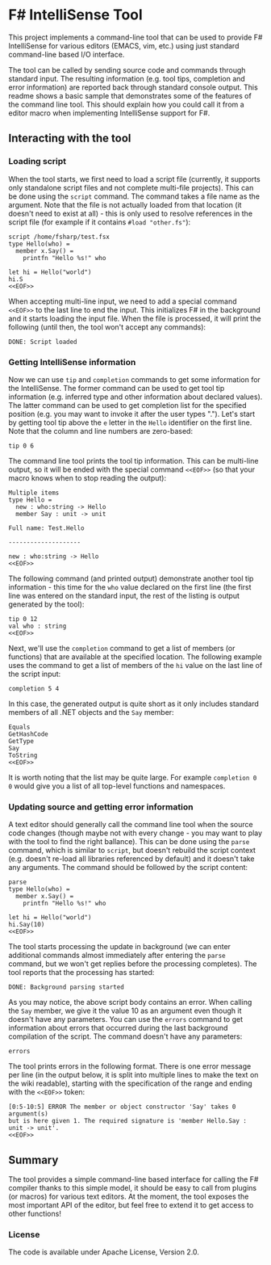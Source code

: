 # F# IntelliSense Tool

This project implements a command-line tool that can be used to provide F# IntelliSense for various editors (EMACS, vim, etc.) using just standard command-line based I/O interface.

The tool can be called by sending source code and commands through standard input. The resulting information (e.g. tool tips, completion and error information) are reported back through standard console output. This readme shows a basic sample that demonstrates some of the features of the command line tool. This should explain how you could call it from a editor macro when implementing IntelliSense support for F#.

## Interacting with the tool

### Loading script
When the tool starts, we first need to load a script file (currently, it supports only standalone script files and not complete multi-file projects). This can be done using the `script` command. The command takes a file name as the argument. Note that the file is not actually loaded from that location (it doesn't need to exist at all) - this is only used to resolve references in the script file (for example if it contains `#load "other.fs"`):

    script /home/fsharp/test.fsx
    type Hello(who) =
      member x.Say() =
        printfn "Hello %s!" who
    
    let hi = Hello("world")
    hi.S
    <<EOF>>

When accepting multi-line input, we need to add a special command `<<EOF>>` to the last line to end the input. This initializes F# in the background and it starts loading the input file. When the file is processed, it will print the following (until then, the tool won't accept any commands):

    DONE: Script loaded

### Getting IntelliSense information
Now we can use `tip` and `completion` commands to get some information for the IntelliSense. The former command can be used to get tool tip information (e.g. inferred type and other information about declared values). The latter command can be used to get completion list for the specified position (e.g. you may want to invoke it after the user types "."). Let's start by getting tool tip above the `e` letter in the `Hello` identifier on the first line. Note that the column and line numbers are zero-based:

    tip 0 6

The command line tool prints the tool tip information. This can be multi-line output, so it will be ended with the special command `<<EOF>>` (so that your macro knows when to stop reading the output):

    Multiple items
    type Hello =
      new : who:string -> Hello
      member Say : unit -> unit

    Full name: Test.Hello

    --------------------

    new : who:string -> Hello
    <<EOF>>

The following command (and printed output) demonstrate another tool tip information - this time for the `who` value declared on the first line (the first line was entered on the standard input, the rest of the listing is output generated by the tool):


    tip 0 12
    val who : string
    <<EOF>>

Next, we'll use the `completion` command to get a list of members (or functions) that are available at the specified location. The following example uses the command to get a list of members of the `hi` value on the last line of the script input:

    completion 5 4

In this case, the generated output is quite short as it only includes standard members of all .NET objects and the `Say` member:

    Equals
    GetHashCode
    GetType
    Say
    ToString
    <<EOF>>

It is worth noting that the list may be quite large. For example `completion 0 0` would give you a list of all top-level functions and namespaces.

### Updating source and getting error information
A text editor should generally call the command line tool when the source code changes (though maybe not with every change - you may want to play with the tool to find the right ballance). This can be done using the `parse` command, which is similar to `script`, but doesn't rebuild the script context (e.g. doesn't re-load all libraries referenced by default) and it doesn't take any arguments. The command should be followed by the script content:

    parse
    type Hello(who) =
      member x.Say() =
        printfn "Hello %s!" who
    
    let hi = Hello("world")
    hi.Say(10)
    <<EOF>>

The tool starts processing the update in background (we can enter additional commands almost immediately after entering the `parse` command, but we won't get replies before the processing completes). The tool reports that the processing has started:

    DONE: Background parsing started

As you may notice, the above script body contains an error. When calling the `Say` member, we give it the value 10 as an argument even though it doesn't have any parameters. You can use the `errors` command to get information about errors that occurred during the last background compilation of the script. The command doesn't have any parameters:

    errors

The tool prints errors in the following format. There is one error message per line (in the output below, it is split into multiple lines to make the text on the wiki readable), starting with the specification of the range and ending with the `<<EOF>>` token:

    [0:5-10:5] ERROR The member or object constructor 'Say' takes 0 argument(s)
    but is here given 1. The required signature is 'member Hello.Say : unit -> unit'.
    <<EOF>>

## Summary

The tool provides a simple command-line based interface for calling the F# compiler thanks to this simple model, it should be easy to call from plugins (or macros) for various text editors. At the moment, the tool exposes the most important API of the editor, but feel free to extend it to get access to other functions!

### License

The code is available under Apache License, Version 2.0.
